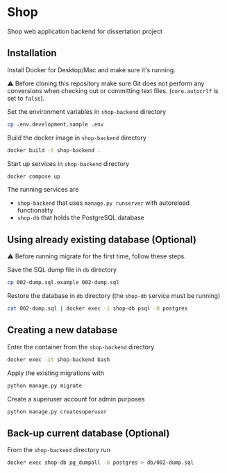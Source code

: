 # Shop
Shop web application backend for dissertation project

## Installation

Install Docker for Desktop/Mac and make sure it's running.

⚠️ Before cloning this repository make sure Git does not perform any conversions when checking out or committing text files. (`core.autocrlf` is set to `false`).

Set the environment variables in `shop-backend` directory
```bash
cp .env.development.sample .env 
```

Build the docker image in `shop-backend` directory
```bash
docker build -t shop-backend .
```

Start up services in `shop-backend` directory
```bash
docker compose up
```

The running services are
 - `shop-backend` that uses `manage.py runserver` with autoreload functionality
 - `shop-db` that holds the PostgreSQL database

## Using already existing database (Optional)

⚠️ Before running migrate for the first time, follow these steps.

Save the SQL dump file in `db` directory
```bash
cp 002-dump.sql.example 002-dump.sql
```

Restore the database in `db` directory (the `shop-db` service must be running)
```bash
cat 002-dump.sql | docker exec -i shop-db psql -U postgres
```

## Creating a new database

Enter the container from the `shop-backend` directory
```bash
docker exec -it shop-backend bash
```

Apply the existing migrations with
```bash
python manage.py migrate
```

Create a superuser account for admin purposes
```bash
python manage.py createsuperuser
```

## Back-up current database (Optional)

From the `shop-backend` directory run
```bash
docker exec shop-db pg_dumpall -U postgres > db/002-dump.sql
```
